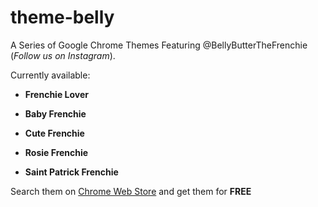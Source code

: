 # theme-belly

A Series of Google Chrome Themes Featuring @BellyButterTheFrenchie (_Follow us on Instagram_).

Currently available:

* **Frenchie Lover**

* **Baby Frenchie**

* **Cute Frenchie**

* **Rosie Frenchie**

* **Saint Patrick Frenchie**

Search them on [Chrome Web Store](https://chrome.google.com/webstore) and get them for **FREE**
